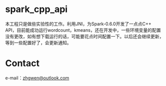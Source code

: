 spark_cpp_api
=============

本工程只是做些实验性的工作。利用JNI，为Spark-0.6.0开发了一点点C++ API，目前能成功运行wordcount，kmeans，还在开发中，一些环境变量的配置没有更改，如有想下载运行的话，可能要花点时间配置一下。以后还会继续更新，等到一些配置好了，会更新通知。

Contact
=======
e-mail：zhgwen@outlook.com
